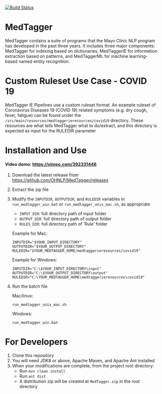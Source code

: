 [![Build Status](https://travis-ci.com/OHNLP/MedTagger.svg?branch=master)](https://travis-ci.com/OHNLP/MedTagger)

# MedTagger

MedTagger contains a suite of programs that the Mayo Clinic NLP program has developed in the past three years.
It includes three major components: MedTagger for indexing based on dictionaries, MedTaggerIE for
information extraction based on patterns, and MedTaggerML for machine learning-based named entity recognition.

# Custom Ruleset Use Case - COVID 19 
MedTagger IE Pipelines use a custom ruleset format. An example ruleset of Coronavirus Diseases 19 (COVID 19) related symptoms (e.g. dry cough, fever, fatigue) 
can be found under the `/src/main/resources/medtaggerieresources/covid19` directory. These resources are what tells MedTagger
what to do/extract, and this directory is expected as input for the RULEDIR parameter 

# Installation and Use
#### Video demo: https://vimeo.com/392331446
1. Download the latest release from https://github.com/OHNLP/MedTagger/releases
2. Extract the zip file
3. Modify the `INPUTDIR`, `OUTPUTDIR`, and `RULEDIR` variables in `run_medtagger_win.bat` or `run_medtagger_unix_mac.sh`, as appropriate
    - `INPUT_DIR`: full directory path of input folder 
    - `OUTPUT_DIR`: full directory path of output folder
    - `RULES_DIR`: full directory path of 'Rule' folder
    
    Example for Mac:
    ```
    INPUTDIR="$YOUR_INPUT_DIRECTORY"
    OUTPUTDIR="$YOUR_OUTPUT_DIRECTORY"
    RULEDIR="$YOUR_MEDTAGGER_HOME/medtaggerieresources/covid19"
    ```
    
    Example for Windows:
    ```
    INPUTDIR="C:\$YOUR_INPUT_DIRECTORY\input"
    OUTPUTDIR="C:\$YOUR_OUTPUT_DIRECTORY\output"
    RULEDIR="C:\YOUR_MEDTAGGER_HOME\medtaggerieresources\covid19"
    ```
    
4. Run the batch file

    Mac/linux: 
    ```
    run_medtagger_unix_mac.sh
    ```
    
    Windows: 
    
    ```
    run_medtagger_win.bat
    ```
    


# For Developers
1. Clone this repository
2. You will need JDK8 or above, Apache Maven, and Apache Ant installed
3. When your modifications are complete, from the project root directory:
    - Run `mvn clean install`
    - Run `ant dist`
    - A distribution zip will be created at `MedTagger.zip` in the root directory
